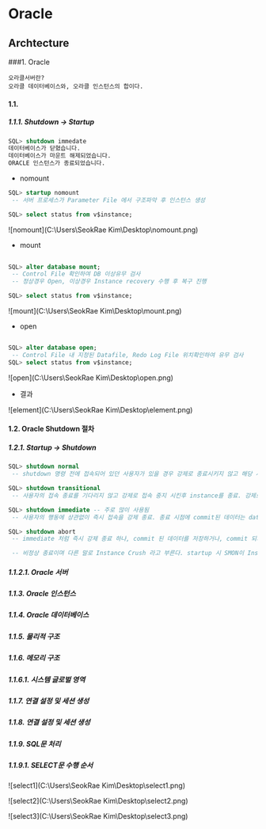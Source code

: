 # Oracle

## Archtecture

###1. Oracle

```
오라클서버란?
오라클 데이터베이스와, 오라클 인스턴스의 합이다.
```

#### 1.1. 

##### 1.1.1. Shutdown -> Startup 

```sql
SQL> shutdown immedate
데이터베이스가 닫혔습니다.
데이터베이스가 마운트 해제되었습니다.
ORACLE 인스턴스가 종료되었습니다.
```

- nomount

```sql
SQL> startup nomount
 -- 서버 프로세스가 Parameter File 에서 구조파악 후 인스턴스 생성

SQL> select status from v$instance;

```



![nomount](C:\Users\SeokRae Kim\Desktop\nomount.png)

- mount

```sql
 
SQL> alter database mount;
 -- Control File 확인하여 DB 이상유무 검사
 -- 정상경우 Open, 이상경우 Instance recovery 수행 후 복구 진행

SQL> select status from v$instance;

```

![mount](C:\Users\SeokRae Kim\Desktop\mount.png)

- open

```sql

SQL> alter database open;
 -- Control File 내 지정된 Datafile, Redo Log File 위치확인하여 유무 검사
SQL> select status from v$instance;
```

![open](C:\Users\SeokRae Kim\Desktop\open.png)



- 결과

![element](C:\Users\SeokRae Kim\Desktop\element.png)



#### 1.2. Oracle Shutdown 절차

##### 1.2.1. Startup -> Shutdown

```sql
SQL> shutdown normal
 -- shutdown 명령 전에 접속되어 있던 사용자가 있을 경우 강제로 종료시키지 않고 해당 사용자들이 모두 스스로 접속 할때까지 기다렸다가 종료.

SQL> shutdown transitional
 -- 사용자의 접속 종료를 기다리지 않고 강제로 접속 중지 시킨후 instance를 종료. 강제로 접속을 중지시키는 시점은 Transaction이 끝나는 시점.

SQL> shutdown immediate -- 주로 많이 사용됨
 -- 사용자의 행동에 상관없이 즉시 접속을 강제 종료. 종료 시점에 commit된 데이터는 datafile에 기록하고, commit 되지 않은 데이터는 Rollback.

SQL> shutdown abort
 -- immediate 처럼 즉시 강제 종료 하나, commit 된 데이터를 저장하거나, commit 되지 않은 데이터를 Rollback 하지 않는다. 

 -- 비정상 종료이며 다른 말로 Instance Crush 라고 부른다. startup 시 SMON이 Instance Recovery를 수행하여 복구해야 한다.

```



##### 1.1.2.1. Oracle 서버



##### 1.1.3. Oracle 인스턴스

##### 1.1.4. Oracle 데이터베이스

##### 1.1.5. 물리적 구조

##### 1.1.6. 메모리 구조

##### 1.1.6.1. 시스템 글로벌 영역

##### 1.1.7. 연결 설정 및 세션 생성





##### 1.1.8. 연결 설정 및 세션 생성



##### 1.1.9. SQL문 처리

##### 1.1.9.1. SELECT문 수행 순서



![select1](C:\Users\SeokRae Kim\Desktop\select1.png)



![select2](C:\Users\SeokRae Kim\Desktop\select2.png)



![select3](C:\Users\SeokRae Kim\Desktop\select3.png)

